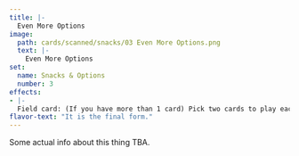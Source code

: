 ```yaml
---
title: |-
  Even More Options
image: 
  path: cards/scanned/snacks/03 Even More Options.png
  text: |-
    Even More Options
set:
  name: Snacks & Options
  number: 3
effects: 
- |-
  Field card: (If you have more than 1 card) Pick two cards to play each turn instead of one, your opponent gets to pick which one you get to use. (cards must be shown)
flavor-text: "It is the final form."
---
```

Some actual info about this thing TBA.
